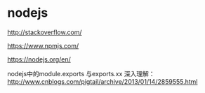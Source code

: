 # nodejs

http://stackoverflow.com/

https://www.npmjs.com/

https://nodejs.org/en/

nodejs中的module.exports  与exports.xx 深入理解：http://www.cnblogs.com/pigtail/archive/2013/01/14/2859555.html
